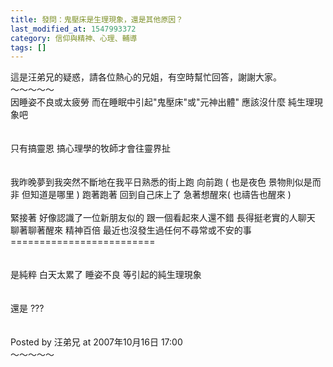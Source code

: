 ```yaml
---
title: 發問：鬼壓床是生理現象，還是其他原因？
last_modified_at: 1547993372
category: 信仰與精神、心理、輔導
tags: []
---
```


這是汪弟兄的疑惑，請各位熱心的兄姐，有空時幫忙回答，謝謝大家。<br><!--more-->～～～～～<br>因睡姿不良或太疲勞 而在睡眠中引起"鬼壓床"或"元神出體" 應該沒什麼 純生理現象吧 <br><br><br>只有搞靈恩 搞心理學的牧師才會往靈界扯 <br><br><br>我昨晚夢到我突然不斷地在我平日熟悉的街上跑 向前跑 ( 也是夜色 景物則似是而非 但知道是哪里 ) 跑著跑著 回到自己床上了 急著想醒來( 也禱告也醒來 ) <br><br>緊接著 好像認識了一位新朋友似的 跟一個看起來人還不錯 長得挺老實的人聊天 聊著聊著醒來 精神百倍 最近也沒發生過任何不尋常或不安的事<br>=========================<br><br><br>是純粹 白天太累了 睡姿不良 等引起的純生理現象<br><br><br>還是 ???<br><br><br>Posted by 汪弟兄 at 2007年10月16日 17:00 <br>～～～～～<br><br><br>

